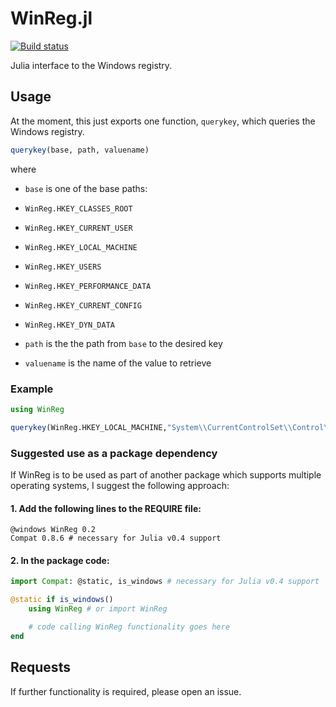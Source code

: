 # WinReg.jl

[![Build status](https://ci.appveyor.com/api/projects/status/4v53ctinmukaljbe?svg=true)](https://ci.appveyor.com/project/simonbyrne/winreg-jl)

Julia interface to the Windows registry.

## Usage

At the moment, this just exports one function, `querykey`, which queries the Windows registry.

```julia
querykey(base, path, valuename)
```
where
* `base` is one of the base paths:
 * `WinReg.HKEY_CLASSES_ROOT`
 * `WinReg.HKEY_CURRENT_USER`
 * `WinReg.HKEY_LOCAL_MACHINE`
 * `WinReg.HKEY_USERS`
 * `WinReg.HKEY_PERFORMANCE_DATA`
 * `WinReg.HKEY_CURRENT_CONFIG`
 * `WinReg.HKEY_DYN_DATA`

* `path` is the the path from `base` to the desired key
* `valuename` is the name of the value to retrieve

### Example

```julia
using WinReg

querykey(WinReg.HKEY_LOCAL_MACHINE,"System\\CurrentControlSet\\Control\\Session Manager\\Environment","PROCESSOR_ARCHITECTURE")
```

### Suggested use as a package dependency

If WinReg is to be used as part of another package which supports multiple operating systems, I suggest the following approach:

#### 1. Add the following lines to the REQUIRE file:
```
@windows WinReg 0.2
Compat 0.8.6 # necessary for Julia v0.4 support
```

#### 2. In the package code:
```julia
import Compat: @static, is_windows # necessary for Julia v0.4 support

@static if is_windows()
    using WinReg # or import WinReg

    # code calling WinReg functionality goes here
end
```

## Requests

If further functionality is required, please open an issue.
